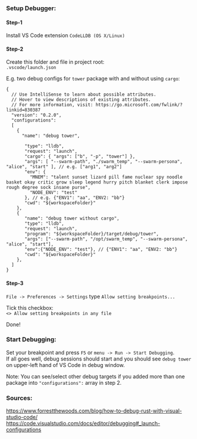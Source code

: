 
### Setup Debugger:

#### Step-1 
Install VS Code extension `CodeLLDB (OS X/Linux)`

#### Step-2

Create this folder and file in project root:  
`.vscode/launch.json` 

E.g. two debug configs for `tower` package with and without using `cargo`:  
```
{
  // Use IntelliSense to learn about possible attributes.
  // Hover to view descriptions of existing attributes.
  // For more information, visit: https://go.microsoft.com/fwlink/?linkid=830387
  "version": "0.2.0",
  "configurations": 
  [
    {
      "name": "debug tower",
       
       "type": "lldb",
       "request": "launch",
       "cargo": { "args": ["b", "-p", "tower"] },
       "args": [ "--swarm-path", "./swarm_temp", "--swarm-persona", "alice", "start" ], // e.g. ["arg1", "arg2"]
       "env": {
         "MNEM": "talent sunset lizard pill fame nuclear spy noodle basket okay critic grow sleep legend hurry pitch blanket clerk impose rough degree sock insane purse",
         "NODE_ENV": "test"
       }, // e.g. {"ENV1": "aa", "ENV2: "bb"}
       "cwd": "${workspaceFolder}"
    }, 
    {  
       "name": "debug tower without cargo",
       "type": "lldb",
       "request": "launch",
       "program": "${workspaceFolder}/target/debug/tower",
       "args": ["--swarm-path", "/opt/swarm_temp", "--swarm-persona", "alice", "start"],
       "env":{"NODE_ENV": "test"}, // {"ENV1": "aa", "ENV2: "bb"}
       "cwd": "${workspaceFolder}"
    },
  ]
}
```

#### Step-3
`File -> Preferences -> Settings` type `Allow setting breakpoints...`

Tick this checkbox:  
`<> Allow setting breakpoints in any file`

Done!

### Start Debugging:  
Set your breakpoint and press `F5` or `menu -> Run -> Start Debugging`.   
If all goes well, debug sessions should start and you should see `debug tower` on upper-left hand of VS Code in debug window.  

Note: You can see/select other debug targets if you added more than one package into `"configurations":` array in step 2.  

### Sources:   
https://www.forrestthewoods.com/blog/how-to-debug-rust-with-visual-studio-code/  
https://code.visualstudio.com/docs/editor/debugging#_launch-configurations
